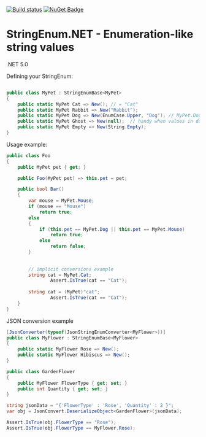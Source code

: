 [![Build status](https://ci.appveyor.com/api/projects/status/dkm6x44rnqwsrbly?svg=true)](https://ci.appveyor.com/project/feeleen/stringenum-net) [![NuGet Badge](https://buildstats.info/nuget/StringEnum.Net)](https://www.nuget.org/packages/StringEnum.Net/)

# StringEnum.NET - Enumeration-like string values

.NET 5.0

Defining your StringEnum:

```cs

public class MyPet : StringEnumBase<MyPet>
{
	public static MyPet Cat => New(); // = "Cat"
	public static MyPet Rabbit => New("Rabbit");
	public static MyPet Dog => New(EnumCase.Upper, "Dog"); // MyPet.Dog.ToString() -> "DOG"
	public static MyPet Ghost => New(null);  // handy when values in dataobject may have null values
	public static MyPet Empty => New(String.Empty);
}

```

Usage example:

```cs
public class Foo
{
	public MyPet pet { get; }

	public Foo(MyPet pet) => this.pet = pet;

	public bool Bar()
	{
		var mouse = MyPet.Mouse;
		if (mouse == "Mouse")
			return true;
		else
		{
			if (this.pet == MyPet.Dog || this.pet == MyPet.Mouse)
				return true;
			else
				return false;
		}
		
		
		// implicit conversions example
		string cat = MyPet.Cat;
            	Assert.IsTrue(cat == "Cat");
		
		string cat = (MyPet)"cat";
            	Assert.IsTrue(cat == "Cat");
	}
}
```

JSON conversion example

```cs
[JsonConverter(typeof(JsonStringEnumConverter<MyFlower>))]
public class MyFlower : StringEnumBase<MyFlower>
{
    public static MyFlower Rose => New();
    public static MyFlower Hibiscus => New();
}

public class GardenFlower
{
    public MyFlower FlowerType { get; set; }
    public int Quantity { get; set; }
}

string jsonData = "{'FlowerType' : 'Rose', 'Quantity' : 2 }";
var obj = JsonConvert.DeserializeObject<GardenFlower>(jsonData);

Assert.IsTrue(obj.FlowerType == "Rose");
Assert.IsTrue(obj.FlowerType == MyFlower.Rose);

```
